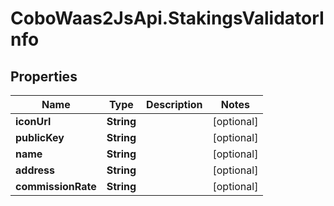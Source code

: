 # CoboWaas2JsApi.StakingsValidatorInfo

## Properties

Name | Type | Description | Notes
------------ | ------------- | ------------- | -------------
**iconUrl** | **String** |  | [optional] 
**publicKey** | **String** |  | [optional] 
**name** | **String** |  | [optional] 
**address** | **String** |  | [optional] 
**commissionRate** | **String** |  | [optional] 


